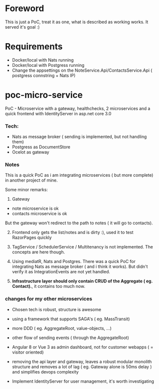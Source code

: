 # Foreword

This is just a PoC, treat it as one, what is described as working works. It served it's goal :)

# Requirements
- Docker/local with Nats running
- Docker/local with Postgress running 
- Change the appsettings on the NoteService.Api/ContactsService.Api ( postgress connstring + Nats IP)

# poc-micro-service
PoC - Microservice with a gateway, healthchecks, 2 microservices and a quick frontend with IdentityServer in asp.net core 3.0

### Tech: 

- Nats as message broker ( sending is implemented, but not handling them) 
- Postgress as DocumentStore
- Ocelot as gateway

### Notes

This is a quick PoC as i am integrating microservices ( but more complete) in another project of mine.

Some minor remarks:

1. Gateway

- note microservice is ok
- contacts microservice is ok

But the gateway won't redirect to the path to notes ( it will go to contacts).

2. Frontend only gets the list/notes and is dirty :), used it to test RazorPages quickly

3. TagService / SchedulerService / Multitenancy is not implemented. The concepts are here though.

4. Using mediatR, Nats and Postgres. There was a quick PoC for integrating Nats as message broker ( and i think it works). But didn't verify it as IntegrationEvents are not yet handled.

5. **Infrastructure layer should only contain CRUD of the Aggregate ( eg. Contact).**, it contains too much now.

### changes for my other microservices

- Chosen tech is robust, structure is awesome

- using a framework that supports SAGA's ( eg. MassTransit)

- more DDD ( eg. AggregateRoot, value-objects, ...)

- other flow of sending events ( through the AggregateRoot)

- Angular 8 or Vue 3 as admin dashboard, not for customer webapps ( = visitor oriented)

- removing the api layer and gateway, leaves a robust modular monolith structure and removes a lot of lag ( eg. Gateway alone is 50ms delay ) and simplifies devops complexity

- Implement IdentityServer for user management, it's worth investigating


